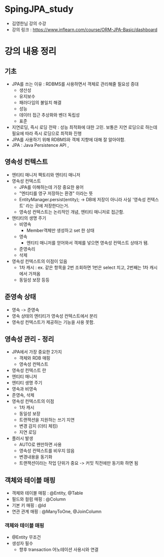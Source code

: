 # SpingJPA_study

- 김영한님 강의 수강
- 강의 링크 : https://www.inflearn.com/course/ORM-JPA-Basic/dashboard

# 강의 내용 정리

## 기초
- JPA를 쓰는 이유 : RDBMS를 사용하면서 객체로 관리해줄 필요성 증대
  - 생산성
  - 유지보수
  - 패러다임의 불일치 해결
  - 성능
  - 데이터 접근 추상화와 벤더 독립성
  - 표준
- 지연로딩, 즉시 로딩 전략 : 성능 최적화에 대한 고민. 보통은 지연 로딩으로 하는데 필요에 따라 즉시 로딩으로 최적화 진행
- JPA를 사용하기 위해 RDBMS와 객체 지향에 대해 잘 알아야함.
- JPA : Java Persistence API , 


## 영속성 컨텍스트
- 엔티티 매니저 팩토리와 엔티티 매니저
- 영속성 컨텍스트
  - JPA를 이해하는데 가장 중요한 용어
  - "엔티티를 영구 저장하는 환경" 이라는 뜻
  - EntityManager.persist(entity); -> DB에 저장이 아니라 사실 '영속성 컨텍스트' 라는 곳에 저장한다는거.
  - 영속성 컨텍스트는 논리적인 개념, 엔티티 매니저로 접근함.
- 엔티티의 생명 주기
  - 비영속
    - Member객체만 생성하고 set 한 상태
  - 영속
    - 엔티티 매니저를 얻어와서 객체를 넣으면 영속성 컨텍스트 상태가 됌.
  - 준영속리
  - 삭제
- 영속성 컨텍스트의 이점이 있음
  - 1차 캐시 : ex. 같은 항목을 2번 조회하면 1번은 select 치고, 2번째는 1차 캐시에서 가져옴
  - 동일성 보장 등등

## 준영속 상태
- 영속 -> 준영속
- 영속 상태의 엔티티가 영속성 컨텍스트에서 분리
- 영속성 컨텍스트가 제공하는 기능을 사용 못함.

## 영속성 관리 - 정리
- JPA에서 가장 중요한 2가지
  - 객체와 RDB 매핑
  - 영속성 컨텍스트
- 영속성 컨텍스트 란
- 엔티티 매니저
- 엔티티 생명 주기
- 영속과 비영속
- 준영속, 삭제
- 영속성 컨텍스트의 이점
  - 1차 캐시
  - 동일성 보장
  - 트랜잭션을 지원하는 쓰기 지연
  - 변경 감지 (더티 체킹)
  - 지연 로딩
- 플러시 발생
  - AUTO로 왠만하면 사용
  - 영속성 컨텍스트를 비우지 않음
  - 변경내용을 동기화
  - 트랜잭션이라는 작업 단위가 중요 -> 커밋 직전에만 동기화 하면 됨

## 객체와 테이블 매핑
- 객체와 테이블 매핑 : @Entity, @Table
- 필드와 컬럼 매핑 : @Column
- 기본 키 매핑 : @Id
- 연관 관계 매핑 : @ManyToOne, @JoinColumn

### 객체와 테이블 매핑
- @Entity 무조건
- 생성자 필수
  - 향후 transaction 어노테이션 사용시와 연결